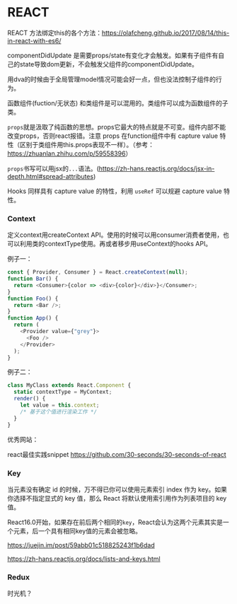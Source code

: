 # REACT

REACT 方法绑定this的各个方法：<https://olafcheng.github.io/2017/08/14/this-in-react-with-es6/>



componentDidUpdate 是需要props/state有变化才会触发。如果有子组件有自己的state导致dom更新，不会触发父组件的componentDidUpdate。

用dva的时候由于全局管理model情况可能会好一点，但也没法控制子组件的行为。



函数组件(fuction/无状态) 和类组件是可以混用的。类组件可以成为函数组件的子类。



`props`就是汲取了纯函数的思想。props它最大的特点就是不可变。组件内部不能改变props，否则react报错。注意 props 在function组件中有 capture value 特性（区别于类组件用this.props表现不一样）。（参考：<https://zhuanlan.zhihu.com/p/59558396>）

`props`书写可以用jsx的`...`语法。(<https://zh-hans.reactjs.org/docs/jsx-in-depth.html#spread-attributes>)





Hooks 同样具有 capture value 的特性，利用 `useRef` 可以规避 capture value 特性。



### Context

定义context用createContext API。使用的时候可以用consumer消费者使用，也可以利用类的contextType使用。再或者移步用useContext的hooks API。

例子一：

```js
const { Provider, Consumer } = React.createContext(null);
function Bar() {
  return <Consumer>{color => <div>{color}</div>}</Consumer>;
}
function Foo() {
  return <Bar />;
}
function App() {
  return (
    <Provider value={"grey"}>
      <Foo />
    </Provider>
  );
}
```

例子二：

```js
class MyClass extends React.Component {
  static contextType = MyContext;
  render() {
    let value = this.context;
    /* 基于这个值进行渲染工作 */
  }
}
```



优秀网站：

react最佳实践snippet  <https://github.com/30-seconds/30-seconds-of-react>



### Key

当元素没有确定 id 的时候，万不得已你可以使用元素索引 index 作为 key。如果你选择不指定显式的 key 值，那么 React 将默认使用索引用作为列表项目的 key 值。

React16.0开始，如果存在前后两个相同的`key`，React会认为这两个元素其实是一个元素，后一个具有相同key值的元素会被忽略。

<https://juejin.im/post/59abb01c518825243f1b6dad>

<https://zh-hans.reactjs.org/docs/lists-and-keys.html>



### Redux

时光机？



